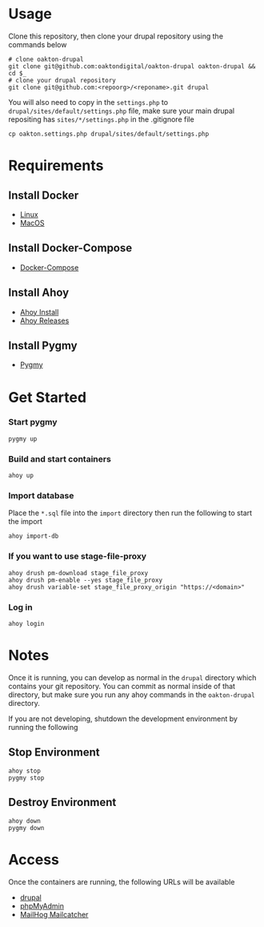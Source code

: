# Usage

Clone this repository, then clone your drupal repository using the commands below

```
# clone oakton-drupal
git clone git@github.com:oaktondigital/oakton-drupal oakton-drupal && cd $_
# clone your drupal repository
git clone git@github.com:<repoorg>/<reponame>.git drupal
```
You will also need to copy in the `settings.php` to `drupal/sites/default/settings.php` file, make sure your main drupal repositing has `sites/*/settings.php` in the .gitignore file
```
cp oakton.settings.php drupal/sites/default/settings.php
```

# Requirements
## Install Docker
  * [Linux](https://docs.docker.com/install/linux/docker-ce/ubuntu/)
  * [MacOS](https://docs.docker.com/docker-for-mac/install/)

## Install Docker-Compose
  * [Docker-Compose](https://docs.docker.com/compose/install/)

## Install Ahoy
  * [Ahoy Install](https://github.com/ahoy-cli/ahoy)
  * [Ahoy Releases](https://github.com/ahoy-cli/ahoy/releases)

## Install Pygmy
  * [Pygmy](https://docs.amazee.io/local_docker_development/pygmy.html#prerequisites)

# Get Started
### Start pygmy
```
pygmy up
```
### Build and start containers
```
ahoy up
```
### Import database
Place the `*.sql` file into the `import` directory then run the following to start the import
```
ahoy import-db
```
### If you want to use stage-file-proxy
```
ahoy drush pm-download stage_file_proxy
ahoy drush pm-enable --yes stage_file_proxy
ahoy drush variable-set stage_file_proxy_origin "https://<domain>"
```
### Log in
```
ahoy login
```

# Notes
Once it is running, you can develop as normal in the `drupal` directory which contains your git repository.
You can commit as normal inside of that directory, but make sure you run any ahoy commands in the `oakton-drupal` directory.

If you are not developing, shutdown the development environment by running the following
## Stop Environment
```
ahoy stop
pygmy stop
```

## Destroy Environment
```
ahoy down
pygmy down
```

# Access
Once the containers are running, the following URLs will be available

* [drupal](http://drupal.local.oakton.digital)
* [phpMyAdmin](http://myadmin.local.oakton.digital:8089)
* [MailHog Mailcatcher](http://mailhog.docker.amazee.io/)

